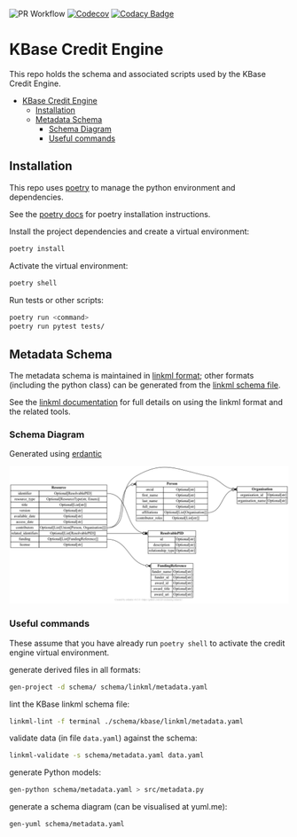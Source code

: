 ![PR Workflow](https://github.com/kbase/credit_engine/actions/workflows/on_pr.yaml/badge.svg)
[![Codecov](https://codecov.io/gh/kbase/credit_engine/branch/develop/graph/badge.svg?token=vOUaMmH86Z)](https://codecov.io/gh/kbase/credit_engine)
[![Codacy Badge](https://app.codacy.com/project/badge/Grade/dd36ff4877b94ce48f67a18aa4638dc8)](https://www.codacy.com/gh/kbase/credit_engine/dashboard?utm_source=github.com&amp;utm_medium=referral&amp;utm_content=kbase/credit_engine&amp;utm_campaign=Badge_Grade)

# KBase Credit Engine

This repo holds the schema and associated scripts used by the KBase Credit Engine.

- [KBase Credit Engine](#kbase-credit-engine)
  - [Installation](#installation)
  - [Metadata Schema](#metadata-schema)
    - [Schema Diagram](#schema-diagram)
    - [Useful commands](#useful-commands)

## Installation

This repo uses [poetry](https://python-poetry.org/) to manage the python environment and dependencies.

See the [poetry docs](https://python-poetry.org/docs/) for poetry installation instructions.

Install the project dependencies and create a virtual environment:

```sh
poetry install
```

Activate the virtual environment:

```sh
poetry shell
```

Run tests or other scripts:

```sh
poetry run <command>
poetry run pytest tests/
```

## Metadata Schema

The metadata schema is maintained in [linkml format](https://linkml.io); other formats (including the python class) can be generated from the [linkml schema file](schema/kbase/linkml/metadata.yaml).

See the [linkml documentation](https://linkml.io/linkml/index.html) for full details on using the linkml format and the related tools.

### Schema Diagram

Generated using [erdantic](https://erdantic.drivendata.org/stable/)

![KBase metadata schema diagram](schema/kbase/kbase-schema.png "Entity-relationship diagram for KBase metadata schema")

### Useful commands

These assume that you have already run `poetry shell` to activate the credit engine virtual environment.

generate derived files in all formats:
```sh
gen-project -d schema/ schema/linkml/metadata.yaml
```

lint the KBase linkml schema file:
```sh
linkml-lint -f terminal ./schema/kbase/linkml/metadata.yaml
```

validate data (in file `data.yaml`) against the schema:
```sh
linkml-validate -s schema/metadata.yaml data.yaml
```

generate Python models:
```sh
gen-python schema/metadata.yaml > src/metadata.py
```

generate a schema diagram (can be visualised at yuml.me):
```sh
gen-yuml schema/metadata.yaml
```
